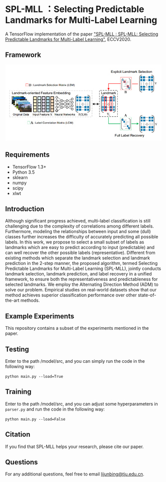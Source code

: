 # SPL-MLL ：Selecting Predictable Landmarks for Multi-Label Learning
A TensorFlow implementation of the paper ["SPL-MLL : SPL-MLL: Selecting Predictable Landmarks for Multi-Label Learning"](https://arxiv.org/pdf/2008.06883.pdf), ECCV2020.

## Framework
![avatar](https://github.com/yidaiqiushen/SPL-MLL/blob/master/Framework/Framework.png)

## Requirements
- TensorFlow 1.3+  
- Python 3.5  
- sklearn  
- numpy  
- scipy
- xlwt

## Introduction
Although significant progress achieved, multi-label classification is still challenging due to the complexity of correlations among different labels. Furthermore, modeling the relationships between input and some (dull) classes further increases the difficulty of accurately predicting all possible labels. In this work, we propose to select a small subset of labels as landmarks which are easy to predict according to input (predictable) and can well recover the other possible labels (representative).
Different from existing methods which separate the landmark selection and landmark prediction in the 2-step manner, the proposed algorithm, termed Selecting Predictable Landmarks for Multi-Label Learning (SPL-MLL), jointly conducts landmark selection, landmark prediction, and label recovery in a unified framework, to ensure both the representativeness and predictableness for selected landmarks. We employ the Alternating Direction Method (ADM) to solve our problem. Empirical studies on real-world datasets show that our method achieves superior classification performance over other state-of-the-art methods.

## Example Experiments
This repository contains a subset of the experiments mentioned in the paper.

## Testing
Enter to the path /model/src, and you can simply run the code in the following way:  

  `python main.py --load=True`
  
## Training
Enter to the path /model/src, and you can adjust some hyperparameters in `parser.py` and run the code in the following way:  

  `python main.py --load=False`
  
## Citation
If you find that SPL-MLL helps your research, please cite our paper.

## Questions
For any additional questions, feel free to email lijunbing@tju.edu.cn.

  
 



